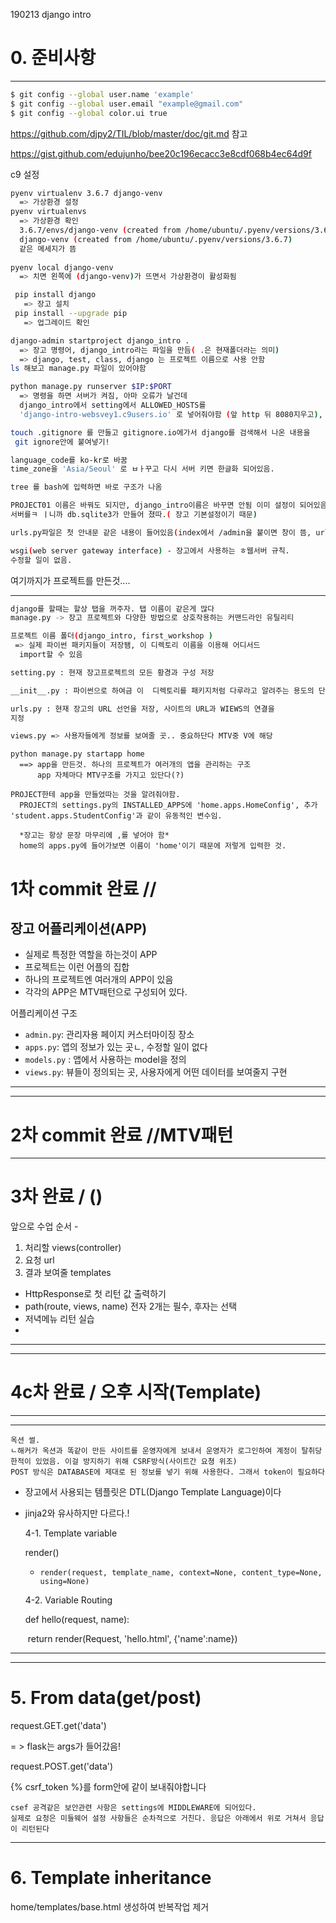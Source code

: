 190213 django intro

# 0. 준비사항

---

```bash
$ git config --global user.name 'example'
$ git config --global user.email "example@gmail.com"
$ git config --global color.ui true

```

https://github.com/djpy2/TIL/blob/master/doc/git.md 참고

https://gist.github.com/edujunho/bee20c196ecacc3e8cdf068b4ec64d9f

c9 설정

```bash
pyenv virtualenv 3.6.7 django-venv
  => 가상환경 설정
pyenv virtualenvs
  => 가상환경 확인
  3.6.7/envs/django-venv (created from /home/ubuntu/.pyenv/versions/3.6.7)
  django-venv (created from /home/ubuntu/.pyenv/versions/3.6.7)
  같은 메세지가 뜸
 
pyenv local django-venv 
  => 치면 왼쪽에 (django-venv)가 뜨면서 가상환경이 활성화됨

 pip install django
   => 장고 설치
 pip install --upgrade pip
   => 업그레이드 확인
```



```bash
django-admin startproject django_intro .
  => 장고 명령어, django_intro라는 파일을 만듬( .은 현재폴더라는 의미)
  => django, test, class, django 는 프로젝트 이름으로 사용 안함
ls 해보고 manage.py 파일이 있어야함

python manage.py runserver $IP:$PORT
  => 명령을 하면 서버가 켜짐, 아마 오류가 날건데
  django_intro에서 setting에서 ALLOWED_HOSTS를
  'django-intro-websvey1.c9users.io' 로 넣어줘야함 (앞 http 뒤 8080지우고), c9에서만 해야하는 설정 !
```



```bash
touch .gitignore 를 만들고 gitignore.io에가서 django를 검색해서 나온 내용을 
 git ignore안에 붙여넣기!

language_code를 ko-kr로 바꿈
time_zone을 'Asia/Seoul' 로 ㅂㅏ꾸고 다시 서버 키면 한글화 되어있음.

tree 를 bash에 입력하면 바로 구조가 나옴

PROJECT01 이름은 바꿔도 되지만, django_intro이름은 바꾸면 안됨 이미 설정이 되어있음
서버를ㅋ ㅣ니까 db.sqlite3가 만들어 졌따.( 장고 기본설정이기 때문)

urls.py파일은 첫 안내문 같은 내용이 들어있음(index에서 /admin을 붙이면 창이 뜸, url에 설정 되어있다.)

wsgi(web server gateway interface) - 장고에서 사용하는 ㅎ웹서버 규칙.
수정할 일이 없음.
```

여기까지가 프로젝트를 만든것....

---

```bash
django를 할때는 할상 탭을 꺼주자. 탭 이름이 같은게 많다
manage.py -> 장고 프로젝트와 다양한 방법으로 상호작용하는 커맨드라인 유틸리티

프로젝트 이름 폴더(django_intro, first_workshop )
 => 실제 파이썬 패키지들이 저장됌, 이 디렉토리 이름을 이용해 어디서드
  import할 수 있음

setting.py : 현재 장고프로젝트의 모든 황경과 구성 저장

__init__.py : 파이썬으로 하여금 이  디렉토리를 패키지처럼 다루라고 알려주는 용도의 단순한 빈 파일

urls.py : 현재 장고의 URL 선언을 저장, 사이트의 URL과 WIEWS의 연결을
지정

views.py => 사용자들에게 정보를 보여줄 곳.. 중요하단다 MTV중 V에 해당
```



```django
python manage.py startapp home
  ==> app을 만든것. 하나의 프로젝트가 여러개의 앱을 관리하는 구조
	  app 자체마다 MTV구조를 가지고 있단다(?)

PROJECT한테 app을 만들었따는 것을 알려줘야함. 
  PROJECT의 settings.py의 INSTALLED_APPS에 'home.apps.HomeConfig', 추가
'student.apps.StudentConfig'과 같이 유동적인 변수임.

  *장고는 항상 문장 마무리에 ,를 넣어야 함*
  home의 apps.py에 들어가보면 이름이 'home'이기 때문에 저렇게 입력한 것.
```

# 1차 commit 완료 // 



## 장고 어플리케이션(APP)

- 실제로 특정한 역할을 하는것이 APP
- 프로젝트는 이런 어플의 집합
- 하나의 프로젝트엔 여러개의 APP이 있음
- 각각의 APP은 MTV패턴으로 구성되어 있다.



어플리케이션 구조

- `admin.py`: 관리자용 페이지 커스터마이징 장소
- `apps.py`: 앱의 정보가 있는 곳ㄴ, 수정할 일이 없다
- `models.py` : 앱에서 사용하는 model을 정의
- `views.py`: 뷰들이 정의되는 곳, 사용자에게 어떤 데이터를 보여줄지 구현

---

---

# 2차 commit 완료 //MTV패턴

---

# 3차 완료 / ()

앞으로 수업 순서 - 

1. 처리할 views(controller)
2. 요청 url
3. 결과 보여줄 templates



-  HttpResponse로 첫 리턴 값 출력하기
- path(route, views, name) 전자 2개는 필수, 후자는 선택
- 저녁메뉴 리턴 실습
- 

---

---

# 4c차 완료 / 오후 시작(Template)

---

---

```
옥션 썰.
ㄴ해커가 옥션과 똑같이 만든 사이트를 운영자에게 보내서 운영자가 로그인하여 계정이 탈취당한적이 있었음. 이걸 방지하기 위해 CSRF방식(사이트간 요쳥 위조)
POST 방식은 DATABASE에 제대로 된 정보를 넣기 위해 사용한다. 그래서 token이 필요하다

```

- 장고에서 사용되는 템플릿은 DTL(Django Template Language)이다

- jinja2와 유사하지만 다르다.!

  4-1.  Template variable

  render()

  - `render(request, template_name, context=None, content_type=None, using=None)`

  4-2. Variable Routing

  def hello(request, name):

  ​	return render(Request, 'hello.html', {'name':name})

----

-----

# 5. From data(get/post)

request.GET.get('data') 

  = > flask는 args가 들어갔음!

request.POST.get('data')

{% csrf_token %}를 form안에 같이 보내줘야합니다

  ```
csef 공격같은 보안관련 사항은 settings에 MIDDLEWARE에 되어있다.
실제로 요청은 미들웨어 설정 사항들은 순차적으로 거친다. 응답은 아래에서 위로 거쳐서 응답이 리턴된다
  ```

---

# 6. Template inheritance

home/templates/base.html 생성하여 반복작업 제거

